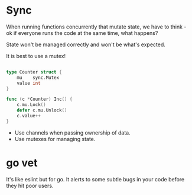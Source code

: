 # Sync

When running functions concurrently that mutate state, we have to think - ok if everyone runs the code at the same time, what happens?

State won't be managed correctly and won't be what's expected.

It is best to use a mutex!

```go

type Counter struct {
	mu    sync.Mutex
	value int
}

func (c *Counter) Inc() {
	c.mu.Lock()
	defer c.mu.Unlock()
	c.value++
}
```

- Use channels when passing ownership of data.
- Use mutexes for managing state.

# go vet

It's like eslint but for go. It alerts to some subtle bugs in your code before they hit poor users.
